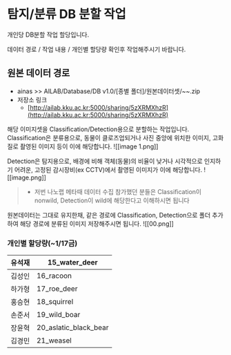 # 탐지/분류 DB 분할 작업

개인당 DB분할 작업 할당입니다.

데이터 경로 / 작업 내용 / 개인별 할당량 확인후 작업해주시기 바랍니다.


## **원본 데이터 경로**
- ainas >> AILAB/Database/DB v1.0/[종별 폴더]/원본데이터셋/~~.zip
- 저장소 링크
    - [http://ailab.kku.ac.kr:5000/sharing/5zXRMXhzR](http://ailab.kku.ac.kr:5000/sharing/5zXRMXhzR)



해당 이미지셋을 Classification/Detection용으로 분할하는 작업입니다.
Classification은 분류용으로, 동물이 클로즈업되거나 사진 중앙에 위치한 이미지, 고화질로 촬영된 이미지 등이 이에 해당합니다.
![[image 1.png]]

Detection은 탐지용으로, 배경에 비해 객체(동물)의 비율이 낮거나 시각적으로 인지하기 어려운, 고정된 감시장비(ex CCTV)에서 촬영된 이미지가 이에 해당합니다.
![[image.png]]

>- 저번 나노랩 메타때 데이터 수집 참가했던 분들은 Classification이 nonwild, Detection이 wild에 해당한다고 이해하시면 됩니다



원본데이터는 그대로 유지한채, 같은 경로에 Classification, Detection으로 폴더 추가하여 해당 경로에 분류된 이미지 저장해주시면 됩니다.
![[00.png]]

### 개인별 할당량(~1/17금)

| 유석재 | 15_water_deer         |
| --- | --------------------- |
| 김성인 | 16_racoon             |
| 하가형 | 17_roe_deer           |
| 홍승현 | 18_squirrel           |
| 손준서 | 19_wild_boar          |
| 장윤혁 | 20_aslatic_black_bear |
| 김경민 | 21_weasel             |
